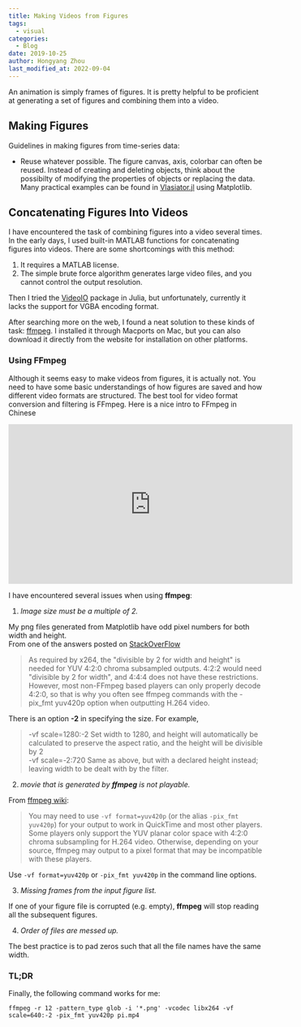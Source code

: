 ```yaml
---
title: Making Videos from Figures
tags:
  - visual
categories:
  - Blog
date: 2019-10-25
author: Hongyang Zhou
last_modified_at: 2022-09-04
---
```


An animation is simply frames of figures. It is pretty helpful to be proficient at generating a set of figures and combining them into a video.

## Making Figures

Guidelines in making figures from time-series data:

- Reuse whatever possible. The figure canvas, axis, colorbar can often be reused. Instead of creating and deleting objects, think about the possibilty of modifying the properties of objects or replacing the data. Many practical examples can be found in [Vlasiator.jl](https://github.com/henry2004y/Vlasiator.jl/tree/master/examples) using Matplotlib.

## Concatenating Figures Into Videos

I have encountered the task of combining figures into a video several times. In the early days, I used built-in MATLAB functions for concatenating figures into videos. There are some shortcomings with this method:

1. It requires a MATLAB license.
2. The simple brute force algorithm generates large video files, and you cannot control the output resolution.

Then I tried the [VideoIO](https://github.com/JuliaIO/VideoIO.jl) package in Julia, but unfortunately, currently it lacks the support for VGBA encoding format.

After searching more on the web, I found a neat solution to these kinds of task: [ffmpeg](https://www.ffmpeg.org/). I installed it through Macports on Mac, but you can also download it directly from the website for installation on other platforms.

### Using FFmpeg

Although it seems easy to make videos from figures, it is actually not. You need to have some basic understandings of how figures are saved and how different video formats are structured. The best tool for video format conversion and filtering is FFmpeg. Here is a nice intro to FFmpeg in Chinese

<iframe width="560" height="315" src="https://www.youtube.com/embed/wXBwsqAuMZs" title="YouTube video player" frameborder="0" allow="accelerometer; autoplay; clipboard-write; encrypted-media; gyroscope; picture-in-picture" allowfullscreen></iframe>

I have encountered several issues when using **ffmpeg**:

1. _Image size must be a multiple of 2._

  My png files generated from Matplotlib have odd pixel numbers for both width and height.  
  From one of the answers posted on [StackOverFlow](https://stackoverflow.com/questions/20847674/ffmpeg-libx264-height-not-divisible-by-2)
  >As required by x264, the "divisible by 2 for width and height" is needed for YUV 4:2:0 chroma subsampled outputs. 4:2:2 would need "divisible by 2 for width", and 4:4:4 does not have these restrictions. However, most non-FFmpeg based players can only properly decode 4:2:0, so that is why you often see ffmpeg commands with the -pix_fmt yuv420p option when outputting H.264 video.  

  There is an option **-2** in specifying the size. For example,
  >-vf scale=1280:-2
  Set width to 1280, and height will automatically be calculated to preserve the aspect ratio, and the height will be divisible by 2  
  >-vf scale=-2:720
  Same as above, but with a declared height instead; leaving width to be dealt with by the filter.

2. _movie that is generated by **ffmpeg** is not playable._

  From [ffmpeg wiki](https://trac.ffmpeg.org/wiki/Encode/H.264#Encodingfordumbplayers):
  >You may need to use `-vf format=yuv420p` (or the alias `-pix_fmt yuv420p`) for your output to work in QuickTime and most other players.
  Some players only support the YUV planar color space with 4:2:0 chroma subsampling for H.264 video. Otherwise, depending on your source, ffmpeg may output to a pixel format that may be incompatible with these players.
  
  Use `-vf format=yuv420p` or `-pix_fmt yuv420p` in the command line options.

3. _Missing frames from the input figure list._

  If one of your figure file is corrupted (e.g. empty), **ffmpeg** will stop reading all the subsequent figures.

4. _Order of files are messed up._

  The best practice is to pad zeros such that all the file names have the same width.

### TL;DR
  
Finally, the following command works for me:

```shell
ffmpeg -r 12 -pattern_type glob -i '*.png' -vcodec libx264 -vf scale=640:-2 -pix_fmt yuv420p pi.mp4
```
